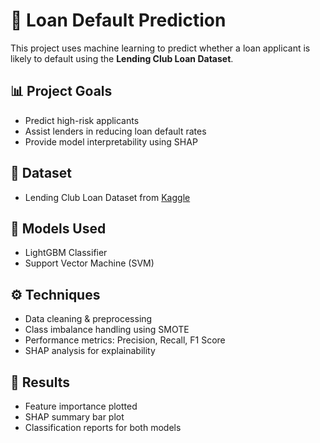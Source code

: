 # 🏦 Loan Default Prediction

This project uses machine learning to predict whether a loan applicant is likely to default using the **Lending Club Loan Dataset**.

## 📊 Project Goals
- Predict high-risk applicants
- Assist lenders in reducing loan default rates
- Provide model interpretability using SHAP

## 📁 Dataset
- Lending Club Loan Dataset from [Kaggle](https://www.kaggle.com/datasets/wordsforthewise/lending-club)

## 🧠 Models Used
- LightGBM Classifier
- Support Vector Machine (SVM)

## ⚙️ Techniques
- Data cleaning & preprocessing
- Class imbalance handling using SMOTE
- Performance metrics: Precision, Recall, F1 Score
- SHAP analysis for explainability

## 📌 Results
- Feature importance plotted
- SHAP summary bar plot
- Classification reports for both models
